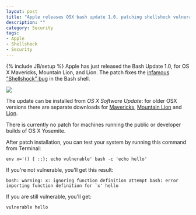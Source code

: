 ```yaml
---
layout: post
title: "Apple releases OSX bash update 1.0, patching shellshock vulnerability"
description: ""
category: Security 
tags:
- Apple
- Shellshock
- Security
---
```

{% include JB/setup %}
Apple has just released the Bash Update 1.0,  for OS X Mavericks, Mountain Lion, and Lion.
The patch fixes the [infamous "Shellshock" bug](http://www.andreafortuna.org/2014/09/25/cve-2014-6271-shellshock-peggio-di/) in the Bash shell.

![](http://o.aolcdn.com/hss/storage/midas/72989137129a145f6d9b1d9e03e84f48/200838003/shellshock-rob-graham-twitter.jpg)

<!-- more -->

The update can be installed from *OS X Software Update*: for older OSX versions there are separate downloads for [Mavericks](http://support.apple.com/kb/DL1769), [Mountain Lion](http://support.apple.com/kb/DL1768)  and [Lion](http://support.apple.com/kb/DL1767).

There is currently no patch for machines running the public or developer builds of OS X Yosemite.

After patch installation, you can test your system by running this command from Terminal:

    env x='() { :;}; echo vulnerable' bash -c 'echo hello'

If you're not vulnerable, you'll get this result:

    bash: warning: x: ignoring function definition attempt bash: error importing function definition for `x' hello

If you are still vulnerable, you'll get:

    vulnerable hello

